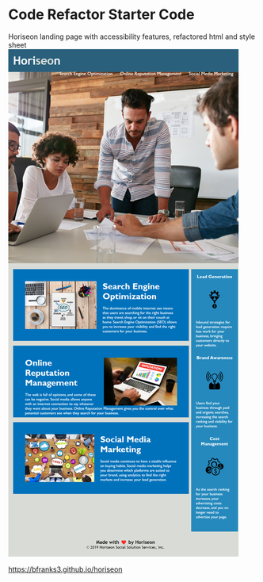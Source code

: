 # Code Refactor Starter Code
Horiseon landing page with accessibility features, refactored html and style sheet
<img src="./readme-screenshot.png">

https://bfranks3.github.io/horiseon
